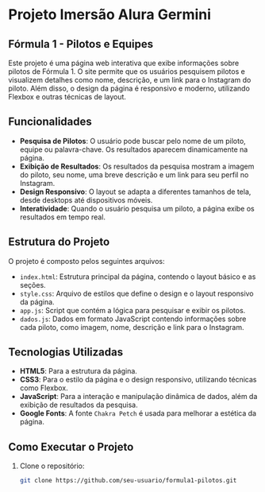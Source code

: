 # Projeto Imersão Alura Germini 

## Fórmula 1 - Pilotos e Equipes

Este projeto é uma página web interativa que exibe informações sobre pilotos de Fórmula 1. O site permite que os usuários pesquisem pilotos e visualizem detalhes como nome, descrição, e um link para o Instagram do piloto. Além disso, o design da página é responsivo e moderno, utilizando Flexbox e outras técnicas de layout.

## Funcionalidades

- **Pesquisa de Pilotos**: O usuário pode buscar pelo nome de um piloto, equipe ou palavra-chave. Os resultados aparecem dinamicamente na página.
- **Exibição de Resultados**: Os resultados da pesquisa mostram a imagem do piloto, seu nome, uma breve descrição e um link para seu perfil no Instagram.
- **Design Responsivo**: O layout se adapta a diferentes tamanhos de tela, desde desktops até dispositivos móveis.
- **Interatividade**: Quando o usuário pesquisa um piloto, a página exibe os resultados em tempo real.

## Estrutura do Projeto

O projeto é composto pelos seguintes arquivos:

- `index.html`: Estrutura principal da página, contendo o layout básico e as seções.
- `style.css`: Arquivo de estilos que define o design e o layout responsivo da página.
- `app.js`: Script que contém a lógica para pesquisar e exibir os pilotos.
- `dados.js`: Dados em formato JavaScript contendo informações sobre cada piloto, como imagem, nome, descrição e link para o Instagram.

## Tecnologias Utilizadas

- **HTML5**: Para a estrutura da página.
- **CSS3**: Para o estilo da página e o design responsivo, utilizando técnicas como Flexbox.
- **JavaScript**: Para a interação e manipulação dinâmica de dados, além da exibição de resultados da pesquisa.
- **Google Fonts**: A fonte `Chakra Petch` é usada para melhorar a estética da página.

## Como Executar o Projeto

1. Clone o repositório:
   ```bash
   git clone https://github.com/seu-usuario/formula1-pilotos.git
